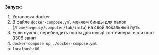 **Запуск:**
1. Установка docker
2. В файле `docker-compose.yml` меняем бинды для папок (`/home/evgeniy/computer/lab/insta`) на свой локальный путь
3. Если нужно, перебиндить порты для mysql контейнера, если порт 3306 занят
4. `docker-compose up ./docker-compose.yml`
5. `localhosh:80`